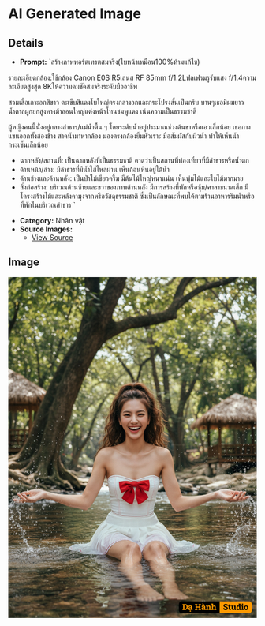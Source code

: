 # AI Generated Image

## Details
- **Prompt:** `สร้างภาพพอร์ตเทรตสมจริง(ใบหน้าเหมือน100%ห้ามแก้ไข)

รายละเอียดกล้อง:ใช้กล้อง Canon E0S R5เลนส RF
85mm f/1.2Lฟลเฟรมรูรับแสง f/1.4ความละเอียดสูงสุด
8Kให้ความคมชัดสมจริงระดับมืออาชีพ

สวมเสื้อเกาะอกสีขาว ตะเข็บสีแดงโบใหญ่ตรงกลางอกและกระโปรงสั้นเป็นกรีบ บานๆเธอมีผมยาวน้ำตาลผูกยกสูงหางม้าลอนใหญ่แต่งหน้าโทนชมพูแดง เน้นความเป็นธรรมชาติ

ผู้หญิงคนนี้นั่งอยู่กลางลำธาร/แม่น้ำตื้น ๆ โดยระดับน้ำอยู่ประมาณช่วงต้นขาหรือเอวเล็กน้อย เธอกางแขนออกทั้งสองข้าง สาดน้ำมาหากล้อง มองตรงกล้องยิ้มหัวเราะ มือสัมผัสกับผิวน้ำ ทำให้เห็นน้ำกระเซ็นเล็กน้อย

* ฉากหลัง/สถานที่: เป็นฉากหลังที่เป็นธรรมชาติ คาดว่าเป็นสถานที่ท่องเที่ยวที่มีลำธารหรือน้ำตก
* ด้านหน้า/ล่าง: มีลำธารที่มีน้ำใสไหลผ่าน เห็นก้อนหินอยู่ใต้น้ำ
* ด้านข้างและด้านหลัง: เป็นป่าไม้เขียวครึ้ม มีต้นไม้ใหญ่หนาแน่น เห็นพุ่มไม้และใบไม้มากมาย
* สิ่งก่อสร้าง: บริเวณด้านซ้ายและขวาของภาพด้านหลัง มีการสร้างที่พักหรือซุ้ม/ศาลาขนาดเล็ก มีโครงสร้างไม้และหลังคามุงจากหรือวัสดุธรรมชาติ ซึ่งเป็นลักษณะที่พบได้ตามร้านอาหารริมน้ำหรือที่พักในบริเวณลำธาร `
- **Category:** Nhân vật
- **Source Images:**
  - [View Source](https://raw.githubusercontent.com/lenzcomvth/Somethings/main/Models/Female/Female3.jpg)

## Image
![AI Generated Image](./image-2025-10-16T05-52-28-348Z-5y0n3.png)